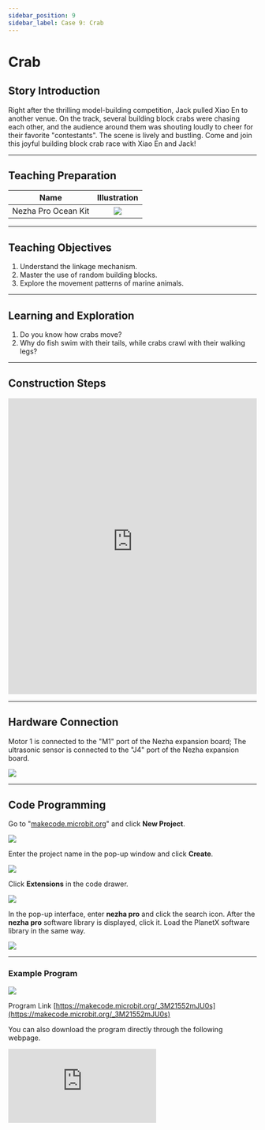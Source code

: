 ```yaml
---
sidebar_position: 9
sidebar_label: Case 9: Crab
---
```


# Crab
## Story Introduction
Right after the thrilling model-building competition, Jack pulled Xiao En to another venue. On the track, several building block crabs were chasing each other, and the audience around them was shouting loudly to cheer for their favorite "contestants". The scene is lively and bustling. Come and join this joyful building block crab race with Xiao En and Jack!

---

## Teaching Preparation

| Name | Illustration |
| :----------: | :--------------------------: |
| Nezha Pro Ocean Kit | ![](https://wiki-media-ef.oss-cn-hongkong.aliyuncs.com/docs/microbit/building-blocks/nezha-pro-ocean-kit/nezha-pro-ocean-kit-products-introduction-002.png.png) |

---
## Teaching Objectives

1. Understand the linkage mechanism.
2. Master the use of random building blocks.
3. Explore the movement patterns of marine animals.

---
## Learning and Exploration

1. Do you know how crabs move?
2. Why do fish swim with their tails, while crabs crawl with their walking legs?

---
## Construction Steps

<embed src="https://wiki-media-ef.oss-cn-hongkong.aliyuncs.com/docs/microbit/building-blocks/nezha-pro-ocean-kit/setup-diagram/case09/nezha-pro-ocean-kit-step-09-1.png.pdf" type="application/pdf" width="100%" height="600px" />

---
## Hardware Connection

Motor 1 is connected to the "M1" port of the Nezha expansion board;
The ultrasonic sensor is connected to the "J4" port of the Nezha expansion board.

![](https://wiki-media-ef.oss-cn-hongkong.aliyuncs.com/docs/microbit/building-blocks/nezha-pro-ocean-kit/setup-diagram/case09/nezha-pro-ocean-kit-step-09-2.png.png)

---
## Code Programming

Go to "[makecode.microbit.org](https://makecode.microbit.org)" and click **New Project**.

![](https://wiki-media-ef.oss-cn-hongkong.aliyuncs.com/docs/microbit/building-blocks/microbit-space-science-kit/images/microbit-space-science-kit-case01-07.png)

Enter the project name in the pop-up window and click **Create**.

![](https://wiki-media-ef.oss-cn-hongkong.aliyuncs.com/docs/microbit/building-blocks/microbit-space-science-kit/images/microbit-space-science-kit-case01-11.png)

Click **Extensions** in the code drawer.

![](https://wiki-media-ef.oss-cn-hongkong.aliyuncs.com/docs/microbit/building-blocks/microbit-space-science-kit/images/microbit-space-science-kit-case01-09.png)

In the pop-up interface, enter **nezha pro** and click the search icon. After the **nezha pro** software library is displayed, click it. Load the PlanetX software library in the same way.

![](https://wiki-media-ef.oss-cn-hongkong.aliyuncs.com/docs/microbit/building-blocks/microbit-space-science-kit/images/microbit-space-science-kit-case01-10.png)

---
### Example Program

![](https://wiki-media-ef.oss-cn-hongkong.aliyuncs.com/docs/microbit/building-blocks/nezha-pro-ocean-kit/setup-diagram/case09/nezha-pro-ocean-kit-step-09-3.png.png)

Program Link
[https://makecode.microbit.org/_3M21552mJU0s](https://makecode.microbit.org/_3M21552mJU0s)

You can also download the program directly through the following webpage.

<div
    style={{
        position: 'relative',
        paddingBottom: '60%',
        overflow: 'hidden',
    }}
>
    <iframe
        src="https://makecode.microbit.org/_3M21552mJU0s"
        frameborder="0"
        sandbox="allow-popups allow-forms allow-scripts allow-same-origin"
        style={{
            position: 'absolute',
            width: '100%',
            height: '100%',
        }}
    />
</div>

---
### Download Program

Use a USB cable to connect the PC and micro:bit V2.

![](https://wiki-media-ef.oss-cn-hongkong.aliyuncs.com/docs/microbit/building-blocks/microbit-space-science-kit/images/microbit-space-science-kit-manual03.gif)

After successful connection, a drive named MICROBIT will be recognized on the computer.

![](https://wiki-media-ef.oss-cn-hongkong.aliyuncs.com/docs/microbit/building-blocks/microbit-space-science-kit/images/microbit-space-science-kit-manual06.png)

Click![](https://wiki-media-ef.oss-cn-hongkong.aliyuncs.com/docs/microbit/building-blocks/microbit-space-science-kit/images/microbit-space-science-kit-manual07.png)in the lower left corner and select **Connect Device**.

![](https://wiki-media-ef.oss-cn-hongkong.aliyuncs.com/docs/microbit/building-blocks/microbit-space-science-kit/images/microbit-space-science-kit-manual11.png)

Click![](https://wiki-media-ef.oss-cn-hongkong.aliyuncs.com/docs/microbit/building-blocks/microbit-space-science-kit/images/microbit-space-science-kit-manual08.png).

![](https://wiki-media-ef.oss-cn-hongkong.aliyuncs.com/docs/microbit/building-blocks/microbit-space-science-kit/images/microbit-space-science-kit-manual12.png)

Click![](https://wiki-media-ef.oss-cn-hongkong.aliyuncs.com/docs/microbit/building-blocks/microbit-space-science-kit/images/microbit-space-science-kit-manual09.png).

![](https://wiki-media-ef.oss-cn-hongkong.aliyuncs.com/docs/microbit/building-blocks/microbit-space-science-kit/images/microbit-space-science-kit-manual13.png)

In the pop-up window, select **BBC micro:bit CMSIS-DAP**, then select **Connect**. At this point, our micro:bit has been successfully connected.

![](https://wiki-media-ef.oss-cn-hongkong.aliyuncs.com/docs/microbit/building-blocks/microbit-space-science-kit/images/microbit-space-science-kit-manual14.png)

Click **Download Program**

![](https://wiki-media-ef.oss-cn-hongkong.aliyuncs.com/docs/microbit/building-blocks/microbit-space-science-kit/images/microbit-space-science-kit-manual10.png)

---
## Case Demonstration

When the ultrasonic sensor detects an object at a distance > 2cm and < 10cm, the crab moves randomly left or right.

**Picture**

---
## Extended Knowledge

### Crab

Crabs are the general term for Brachyura, Decapoda, Malacostraca. The following is a detailed introduction from the aspects of their species distribution, morphological characteristics, living habits, and main values:

### 1. Species and Distribution

Global species: There are about 4700 species of crabs worldwide.

### 2. Habitat Environment:

**Marine**: Most crabs live in the sea, with the most species in tropical shallow seas. For example, Raninidae and Calappidae mainly live along the coast; Grapsidae and Ocypodidae live in the vast intertidal zone; some, such as Planes and Varuna, can attach to wood or other floating objects; many crabs cohabit with other animals, such as Pinnotheres often hide in the mantle cavity of some mollusks.

**Freshwater**: Some crabs grow and reproduce entirely in freshwater, such as Eriocheir sinensis, which is distributed in rivers, lakes, and streams. Potamidae are mainly distributed in tropical regions, extending to subtropical and temperate marginal areas, mostly under mountain stream stones or in aquatic plants and sediment along the stream banks.

**Brackish water**: Such as Scylla serrata, which prefers to live in the shallow sea near the estuary where sea and fresh water meet and in the sediment at the estuary.

### 3. Morphological Characteristics
**Body structure**: The body of a crab is divided into cephalothorax and abdomen. The dorsal surface of the cephalothorax is covered by a carapace, whose shape varies by species. The center of the forehead has the 1st and 2nd pairs of antennae, with stalked compound eyes on the outside. The mouthparts include 1 pair of mandibles, 2 pairs of maxillae, and 3 pairs of maxillipeds. There are 5 pairs of thoracic legs on both sides of the carapace. The abdomen is degenerated, flat, and folded on the ventral surface of the cephalothorax.

**Appendage characteristics**: The abdomen of males is narrow and long, mostly triangular, with only the first two pairs of appendages transformed into copulatory organs; the abdomen of females is broad, with 1 pair of biramous appendages on each of the 2nd to 5th segments, densely covered with setae for holding eggs. The first pair of chelae are both tools for burrowing and weapons for defense and attack. The remaining four pairs are walking legs for crawling, each composed of seven segments, with joints that can only move up and down.

### 4. Living Habits
**Foraging behavior**: Most crabs are omnivorous, only a part are carnivorous, and a small part are herbivorous or detritivorous. Carnivorous crabs use various methods to capture prey, such as ambushing, sneak attacks, or concentrated chasing; herbivorous crabs mainly include algae-eating and vascular plant-eating types.

**Self-protection**: Crabs have various self-protection functions. The large chelae can be used for self-defense and fighting, the hard spines on the carapace make it difficult for predators to approach, and some crabs are good at camouflage. In addition, crabs often have autotomy and regeneration phenomena when in danger, and autotomy of large chelae and 4 pairs of walking legs is common.

**Activity characteristics**: Most crabs crawl and run using 4 pairs of walking legs, usually obliquely or straight, and some crabs move with fewer pairs of walking legs. Some crabs move very fast, such as Ocypode, which can run on the beach at a speed of 1-1.6 meters per second. Crabs that are good at swimming, such as Portunus, use paddle-shaped walking legs to paddle forward or backward.

**Attack and defense**: Aggressive interactions between crabs usually go through a series of steps or stages. Aggressive behavior generally occurs between male crabs, usually starting with the display of lateral chelae, followed by pushing and pulling movements through the alternate extension and contraction of each other's forelegs, and finally contracting the chela muscles to exert force to determine the winner.

### 5. Main Values

**Edible value**: Crab meat is delicious and nutritious, rich in protein, trace elements, and vitamins. Common edible crabs include Portunus trituberculatus, Portunus pelagicus, Scylla serrata, and Eriocheir sinensis.

**Medicinal value**: Crabs are cold in nature, salty in taste, enter the liver and stomach meridians, and have the effects of clearing heat and detoxifying, replenishing bone marrow, nourishing tendons and activating blood circulation, and dredging meridians. They have a certain dietary therapeutic effect on diseases such as blood stasis, injuries, jaundice, low back and leg pain, and rheumatoid arthritis.

**Economic value**: Crab farming and fishing are important economic industries in many regions, bringing considerable income to the local area and driving the development of related industries such as processing, transportation, and sales.

**Ecological value**: Crabs play an important role in the ecosystem. They are a food source for many aquatic organisms, and at the same time, they affect the material cycle and energy flow of the aquatic ecosystem through activities such as feeding and digging.